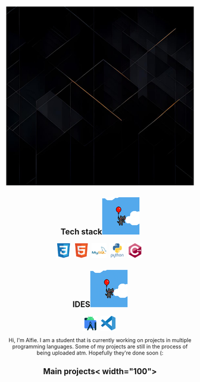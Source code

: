 </p align="center">
<img src="https://github.com/Alfie-Mcm/Alfie-Mcm/blob/main/assets/banner.png" width="1080" height="480"/>

<h2 align="center">Tech stack<img src="https://github.com/Alfie-Mcm/Alfie-Mcm/blob/main/assets/placeholder%20gif.gif" width="100"></h2>

<p align="center">
<img src="https://github.com/Alfie-Mcm/Alfie-Mcm/blob/main/assets/css3.svg"  title="CSS3" alt="CSS" width="40" height="40"/>&nbsp;
<img src="https://github.com/Alfie-Mcm/Alfie-Mcm/blob/main/assets/html5.svg" title="HTML5" alt="HTML" width="40" height="40"/>&nbsp;
<img src="https://github.com/Alfie-Mcm/Alfie-Mcm/blob/main/assets/mysql.svg" title="MySQL"  alt="MySQL" width="40" height="40"/>&nbsp;
<img src="https://github.com/Alfie-Mcm/Alfie-Mcm/blob/main/assets/python.svg" title="Python" alt = "Python" width="40" height="40"/>&nbsp;
<img src="https://github.com/Alfie-Mcm/Alfie-Mcm/blob/main/assets/cplusplus.svg" title="C++" alt="C++" width="40" height= "40"/>&nbsp;

<h2 align="center">IDES<img src="https://github.com/Alfie-Mcm/Alfie-Mcm/blob/main/assets/placeholder%20gif.gif" width="100"></h2>

<p align="center">
<img src="https://github.com/Alfie-Mcm/Alfie-Mcm/blob/main/assets/androidstudio.svg" title="Android Studio" alt="Android studio" width="40" height= "40"/>&nbsp;
<img src="https://github.com/Alfie-Mcm/Alfie-Mcm/blob/main/assets/vscode.svg" title="VS Code" alt="Visual studio code" width="40" height= "40"/>&nbsp;
<br />

<p align="center">
Hi, I'm Alfie. I am a student that is currently working on projects in multiple programming languages. Some of my projects are still in the process of being uploaded atm. Hopefully they're done soon (: 

<h2 align="center">Main projects< width="100"></h2>
</p>
